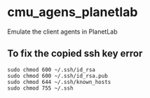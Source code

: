 cmu_agens_planetlab
===================

Emulate the client agents in PlanetLab

## To fix the copied ssh key error ##
```
sudo chmod 600 ~/.ssh/id_rsa
sudo chmod 600 ~/.ssh/id_rsa.pub
sudo chmod 644 ~/.ssh/known_hosts
sudo chmod 755 ~/.ssh
```
